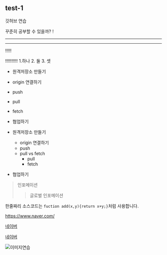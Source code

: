 ## test-1

깃허브 연습



꾸준히 공부할 수 있을까? !


___
***
!!!!!

!!!!!!!!!!
1.하나
2. 둘
3.  셋

- 원격저장소 만들기
- origin 연결하기
- push
- pull
- fetch
- 협업하기

- 원격저장소 만들기
   - origin 연결하기
   - push
   - pull vs fetch
      - pull
      - fetch
- 협업하기

> 인포메이션
> > 글로벌 인포메이션

한줄짜리 소스코드는 `fuction add(x,y){return x+y;}`처럼 사용합니다.

<https://www.naver.com/>

[네이버](https://www.naver.com/)

[네이버](https://www.naver.com/, "포털사이트")

![이미지연습](https://ssl.pstatic.net/melona/libs/1439/1439639/c90d1218ca46408dd402_20230313144215099.jpg)

